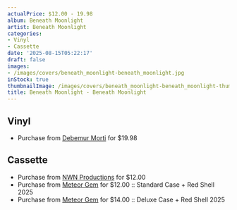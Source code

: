 ```yaml
---
actualPrice: $12.00 - 19.98
album: Beneath Moonlight
artist: Beneath Moonlight
categories:
- Vinyl
- Cassette
date: '2025-08-15T05:22:17'
draft: false
images:
- /images/covers/beneath_moonlight-beneath_moonlight.jpg
inStock: true
thumbnailImage: /images/covers/beneath_moonlight-beneath_moonlight-thumb.jpg
title: Beneath Moonlight - Beneath Moonlight
---
```


## Vinyl
* Purchase from [Debemur Morti](https://debemurmorti.aisamerch.com/item/153875) for $19.98
## Cassette
* Purchase from [NWN Productions](http://shop.nwnprod.com/index.php?route=product/product&path=73&product_id=60818&sort=pd.name&order=ASC) for $12.00
* Purchase from [Meteor Gem](https://meteor-gem.com/products/beneath-moonlight-beneath-moonlight-cassette) for $12.00 :: Standard Case + Red Shell 2025
* Purchase from [Meteor Gem](https://meteor-gem.com/products/beneath-moonlight-beneath-moonlight-cassette) for $14.00 :: Deluxe Case + Red Shell 2025
